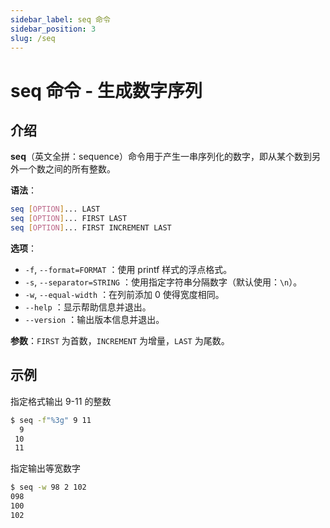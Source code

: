 ```yaml
---
sidebar_label: seq 命令
sidebar_position: 3
slug: /seq
---
```


# seq 命令 - 生成数字序列



## 介绍

**seq**（英文全拼：sequence）命令用于产生一串序列化的数字，即从某个数到另外一个数之间的所有整数。

**语法**：

```bash
seq [OPTION]... LAST
seq [OPTION]... FIRST LAST
seq [OPTION]... FIRST INCREMENT LAST
```

**选项**：

- `-f`, `--format=FORMAT` ：使用 printf 样式的浮点格式。
- `-s`, `--separator=STRING` ：使用指定字符串分隔数字（默认使用：`\n`）。
- `-w`, `--equal-width` ：在列前添加 0 使得宽度相同。
- `--help` ：显示帮助信息并退出。
- `--version` ：输出版本信息并退出。

**参数**：`FIRST` 为首数，`INCREMENT` 为增量，`LAST` 为尾数。



## 示例

指定格式输出 9-11 的整数

```bash
$ seq -f"%3g" 9 11
  9
 10
 11
```

指定输出等宽数字

```bash
$ seq -w 98 2 102
098
100
102
```

